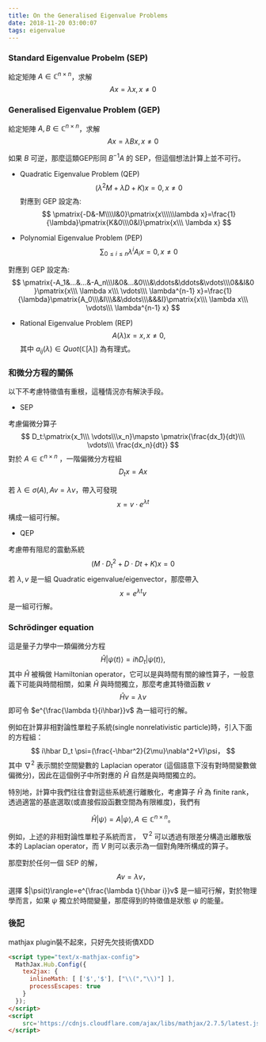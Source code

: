 ```yaml
---
title: On the Generalised Eigenvalue Problems
date: 2018-11-20 03:00:07
tags: eigenvalue
---
```

<script type="text/x-mathjax-config">
  MathJax.Hub.Config({
    tex2jax: {
      inlineMath: [ ['$','$'], ["\\(","\\)"] ],
      processEscapes: true
    }
  });
</script>
<script
    src='https://cdnjs.cloudflare.com/ajax/libs/mathjax/2.7.5/latest.js?config=TeX-MML-AM_CHTML' async>
</script>

### Standard Eigenvalue Probelm (SEP)
給定矩陣 $A\in\mathbb{C}^{n\times n}$，求解
$$
Ax=\lambda x,x\neq 0
$$

### Generalised Eigenvalue Problem (GEP)
給定矩陣 $A,B\in\mathbb{C}^{n\times n}$，求解
$$
Ax=\lambda Bx,x\neq 0
$$

如果 $B$ 可逆，那麼這類GEP形同 $B^{-1}A$ 的 SEP，但這個想法計算上並不可行。

- Quadratic Eigenvalue Problem (QEP)
$$
(\lambda^2M+\lambda D+K)x=0,x\neq 0
$$
對應到 GEP 設定為:
$$
\pmatrix{-D&-M\\\\I&0}\pmatrix{x\\\\\\lambda x}=\frac{1}{\lambda}\pmatrix{K&0\\\0&I}\pmatrix{x\\\ \lambda x}
$$

- Polynomial Eigenvalue Problem (PEP)
$$
\sum_{0\leq i\leq n}\lambda^iA_ix=0,x\neq 0
$$

對應到 GEP 設定為:
$$
\pmatrix{-A_1&...&...&-A_n\\\I&0&...&0\\\&\ddots&\ddots&\vdots\\\0&&I&0
}\pmatrix{x\\\ \lambda x\\\ \vdots\\\ \lambda^{n-1} x}=\frac{1}{\lambda}\pmatrix{A_0\\\&I\\\&&\ddots\\\&&&I}\pmatrix{x\\\ \lambda x\\\ \vdots\\\ \lambda^{n-1} x}
$$

- Rational Eigenvalue Problem (REP)
$$
A(\lambda)x=x,x\neq 0,
$$
其中 $a_{ij}(\lambda)\in Quot(\mathbb{C}[\lambda])$ 為有理式。

### 和微分方程的關係

以下不考慮特徵值有重根，這種情況亦有解決手段。

- SEP

考慮偏微分算子
$$
D_t:\pmatrix{x_1\\\ \vdots\\\x_n}\mapsto \pmatrix{\frac{dx_1}{dt}\\\ \vdots\\\ \frac{dx_n}{dt}}
$$
對於 $A\in\mathbb{C}^{n\times n}$ ，一階偏微分方程組
$$
D_tx=Ax
$$

若 $\lambda\in\sigma(A), Av=\lambda v$，帶入可發現
$$
x = v\cdot e^{\lambda t}
$$
構成一組可行解。

- QEP

考慮帶有阻尼的震動系統
$$
(M\cdot D_t^2+D\cdot Dt+K)x=0
$$
若 $\lambda,v$ 是一組 Quadratic eigenvalue/eigenvector，那麼帶入
$$
x=e^{\lambda t}v
$$
是一組可行解。

### Schrödinger equation

這是量子力學中一類偏微分方程
$$
\hat{H}|\psi(t)\rangle=i\hbar D_t|\psi(t)\rangle,
$$
其中 $\hat{H}$ 被稱做 Hamiltonian operator，它可以是與時間有關的線性算子，一般意義下可能與時間相關，如果 $\hat{H}$ 與時間獨立，那麼考慮其特徵函數 $v$
$$
\hat{H}v=\lambda v
$$
即可令 $e^{\frac{\lambda t}{i\hbar}}v$ 為一組可行的解。


例如在計算非相對論性單粒子系統(single nonrelativistic particle)時，引入下面的方程組：
$$
i\hbar D_t \psi=(\frac{-\hbar^2}{2\mu}\nabla^2+V)\psi，
$$
其中 $\nabla^2$ 表示關於空間變數的 Laplacian operator (這個語意下沒有對時間變數做偏微分)，因此在這個例子中所對應的 $\hat{H}$ 自然是與時間獨立的。


特別地，計算中我們往往會對這些系統進行離散化，考慮算子 $\hat{H}$ 為 finite rank，透過適當的基底選取(或直接假設函數空間為有限維度)，我們有

$$
\hat{H}|\psi\rangle=A|\psi\rangle,A\in\mathbb{C}^{n\times n}。
$$

例如，上述的非相對論性單粒子系統而言， $\nabla^2$ 可以透過有限差分構造出離散版本的 Laplacian operator，而 $V$ 則可以表示為一個對角陣所構成的算子。

那麼對於任何一個 SEP 的解，
$$
Av=\lambda v，
$$
選擇 $|\psi(t)\rangle=e^{\frac{\lambda t}{\hbar i}}v$ 是一組可行解，對於物理學而言，如果 $\psi$ 獨立於時間變量，那麼得到的特徵值是狀態 $\psi$ 的能量。

### 後記
mathjax plugin裝不起來，只好先欠技術債XDD
```html
<script type="text/x-mathjax-config">
  MathJax.Hub.Config({
    tex2jax: {
      inlineMath: [ ['$','$'], ["\\(","\\)"] ],
      processEscapes: true
    }
  });
</script>
<script
    src='https://cdnjs.cloudflare.com/ajax/libs/mathjax/2.7.5/latest.js?config=TeX-MML-AM_CHTML' async>
</script>
```
